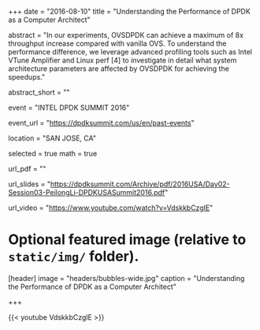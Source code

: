 +++
date = "2016-08-10"
title = "Understanding the Performance of DPDK as a Computer Architect"

abstract = "In our experiments, OVS­DPDK can achieve a maximum of 8x throughput increase compared with vanilla OVS. To understand the performance difference, we leverage advanced profiling tools such as Intel VTune Amplifier and Linux perf [4] to investigate in detail what system architecture parameters are affected by OVS­DPDK for achieving the speedups."

abstract_short = ""

event = "INTEL DPDK SUMMIT 2016"

event_url = "https://dpdksummit.com/us/en/past-events"

location = "SAN JOSE, CA"

selected = true
math = true

url_pdf = ""

url_slides = "https://dpdksummit.com/Archive/pdf/2016USA/Day02-Session03-PeilongLi-DPDKUSASummit2016.pdf"

url_video = "https://www.youtube.com/watch?v=VdskkbCzglE"



# Optional featured image (relative to `static/img/` folder).
[header]
image = "headers/bubbles-wide.jpg"
caption = "Understanding the Performance of DPDK as a Computer Architect"

+++

{{< youtube VdskkbCzglE >}}
